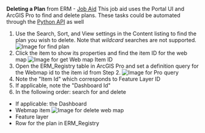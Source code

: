  **Deleting a Plan** from ERM - [Job Aid](https://en.wiktionary.org/wiki/job_aid)
This job aid uses the Portal UI and ArcGIS Pro to find and delete plans. These tasks could be automated through the [Python API](https://developers.arcgis.com/python/) as well
1. Use the Search, Sort, and View settings in the Content listing to find the plan you wish to delete. Note that *wildcard* searches are not supported.
![Image for find plan](https://user-images.githubusercontent.com/3834298/90923061-a29b6c00-e3b2-11ea-91ae-e948bae645d9.jpg)
2. Click the item to show its properties and find the item ID for the web map
![Image for get Web map Item ID](https://user-images.githubusercontent.com/3834298/90927963-9ec01780-e3bb-11ea-8fa7-d6a227b2c66b.jpg)
3. Open the ERM_Registry table in ArcGIS Pro and set a definition query for the Webmap id to the item id from Step 2.
![Image for Pro query](https://user-images.githubusercontent.com/3834298/90927990-a97aac80-e3bb-11ea-9e40-0c90c28fe903.jpg)
4. Note the "Item Id" which corresponds to Feature Layer ID
5. If applicable, note the "Dashboard Id"
6. In the following order: search for and delete
* If applicable: the Dashboard
* Webmap item
![Image for delete web map](https://user-images.githubusercontent.com/3834298/90928011-b4cdd800-e3bb-11ea-9c39-65be90843180.jpg)
* Feature layer
* Row for the plan in ERM_Registry
